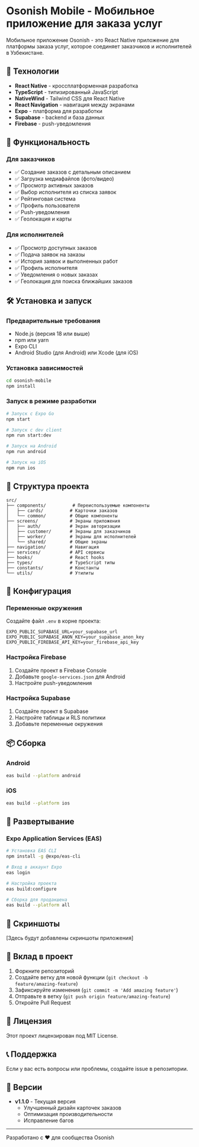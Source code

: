 # Osonish Mobile - Мобильное приложение для заказа услуг

Мобильное приложение Osonish - это React Native приложение для платформы заказа услуг, которое соединяет заказчиков и исполнителей в Узбекистане.

## 🚀 Технологии

- **React Native** - кроссплатформенная разработка
- **TypeScript** - типизированный JavaScript
- **NativeWind** - Tailwind CSS для React Native
- **React Navigation** - навигация между экранами
- **Expo** - платформа для разработки
- **Supabase** - backend и база данных
- **Firebase** - push-уведомления

## 📱 Функциональность

### Для заказчиков
- ✅ Создание заказов с детальным описанием
- ✅ Загрузка медиафайлов (фото/видео)
- ✅ Просмотр активных заказов
- ✅ Выбор исполнителя из списка заявок
- ✅ Рейтинговая система
- ✅ Профиль пользователя
- ✅ Push-уведомления
- ✅ Геолокация и карты

### Для исполнителей
- ✅ Просмотр доступных заказов
- ✅ Подача заявок на заказы
- ✅ История заявок и выполненных работ
- ✅ Профиль исполнителя
- ✅ Уведомления о новых заказах
- ✅ Геолокация для поиска ближайших заказов

## 🛠 Установка и запуск

### Предварительные требования
- Node.js (версия 18 или выше)
- npm или yarn
- Expo CLI
- Android Studio (для Android) или Xcode (для iOS)

### Установка зависимостей
```bash
cd osonish-mobile
npm install
```

### Запуск в режиме разработки
```bash
# Запуск с Expo Go
npm start

# Запуск с dev client
npm run start:dev

# Запуск на Android
npm run android

# Запуск на iOS
npm run ios
```

## 📁 Структура проекта

```
src/
├── components/          # Переиспользуемые компоненты
│   ├── cards/          # Карточки заказов
│   └── common/         # Общие компоненты
├── screens/            # Экраны приложения
│   ├── auth/           # Экран авторизации
│   ├── customer/       # Экраны для заказчиков
│   ├── worker/         # Экраны для исполнителей
│   └── shared/         # Общие экраны
├── navigation/         # Навигация
├── services/           # API сервисы
├── hooks/              # React hooks
├── types/              # TypeScript типы
├── constants/          # Константы
└── utils/              # Утилиты
```

## 🔧 Конфигурация

### Переменные окружения
Создайте файл `.env` в корне проекта:
```
EXPO_PUBLIC_SUPABASE_URL=your_supabase_url
EXPO_PUBLIC_SUPABASE_ANON_KEY=your_supabase_anon_key
EXPO_PUBLIC_FIREBASE_API_KEY=your_firebase_api_key
```

### Настройка Firebase
1. Создайте проект в Firebase Console
2. Добавьте `google-services.json` для Android
3. Настройте push-уведомления

### Настройка Supabase
1. Создайте проект в Supabase
2. Настройте таблицы и RLS политики
3. Добавьте переменные окружения

## 📦 Сборка

### Android
```bash
eas build --platform android
```

### iOS
```bash
eas build --platform ios
```

## 🚀 Развертывание

### Expo Application Services (EAS)
```bash
# Установка EAS CLI
npm install -g @expo/eas-cli

# Вход в аккаунт Expo
eas login

# Настройка проекта
eas build:configure

# Сборка для продакшена
eas build --platform all
```

## 📱 Скриншоты

[Здесь будут добавлены скриншоты приложения]

## 🤝 Вклад в проект

1. Форкните репозиторий
2. Создайте ветку для новой функции (`git checkout -b feature/amazing-feature`)
3. Зафиксируйте изменения (`git commit -m 'Add amazing feature'`)
4. Отправьте в ветку (`git push origin feature/amazing-feature`)
5. Откройте Pull Request

## 📄 Лицензия

Этот проект лицензирован под MIT License.

## 📞 Поддержка

Если у вас есть вопросы или проблемы, создайте issue в репозитории.

## 🔄 Версии

- **v1.1.0** - Текущая версия
  - Улучшенный дизайн карточек заказов
  - Оптимизация производительности
  - Исправление багов

---

Разработано с ❤️ для сообщества Osonish
